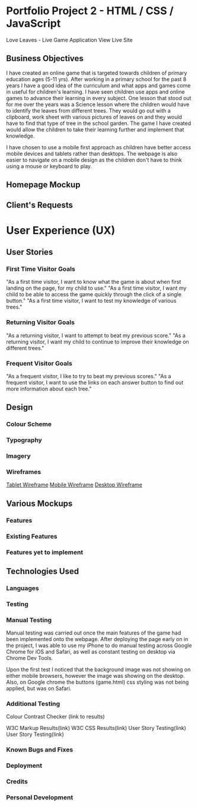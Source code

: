 # Portfolio Project 2 - HTML / CSS / JavaScript
Love Leaves - Live Game Application
View Live Site

## Business Objectives
I have created an online game that is targeted towards children of primary education ages (5-11 yrs). After working in a primary school for the past 8 years I have a good idea of the curriculum and what apps and games come in useful for children's learning. I have seen children use apps and online games to advance their learning in every subject. One lesson that stood out for me over the years was a Science lesson where the children would have to identify the leaves from different trees. They would go out with a clipboard, work sheet with various pictures of leaves on and they would have to find that type of tree in the school garden.
The game I have created would allow the children to take their learning further and implement that knowledge.

I have chosen to use a mobile first approach as children have better access mobile devices and tablets rather than desktops.
The webpage is also easier to navigate on a mobile design as the children don't have to think using a mouse or keyboard to play.

## Homepage Mockup

## Client's Requests

# User Experience (UX)
## User Stories
### First Time Visitor Goals
"As a first time visitor, I want to know what the game is about when first landing on the page, for my child to use."
"As a first time visitor, I want my child to be able to access the game quickly through the click of a single button."
"As a first time visitor, I want to test my knowledge of various trees."

### Returning Visitor Goals
"As a returning visitor, I want to attempt to beat my previous score."
"As a returning visitor, I want my child to continue to improve their knowledge on different trees."

### Frequent Visitor Goals
"As a frequent visitor, I like to try to beat my previous scores."
"As a frequent visitor, I want to use the links on each answer button to find out more information about each tree."


## Design


### Colour Scheme


### Typography



### Imagery



### Wireframes


[Tablet Wireframe](wireframes/tablet.md)
[Mobile Wireframe](wireframes/mobile.md)
[Desktop Wireframe](wireframes/desktop.md)


## Various Mockups

### Features
### Existing Features
### Features yet to implement

## Technologies Used
### Languages

### Testing


### Manual Testing
Manual testing was carried out once the main features of the game had been implemented onto the webpage. After deploying the page early on in the project, I was able to use my iPhone to do manual testing across Google Chrome for iOS and Safari, as well as constant testing on desktop via Chrome Dev Tools.

Upon the first test I noticed that the background image was not showing on either mobile browsers, however the image was showing on the desktop.
Also, on Google chrome the buttons (game.html) css styling was not being applied, but was on Safari.



### Additional Testing


Colour Contrast Checker (link to results)



W3C Markup Results(link)
W3C CSS Results(link)
User Story Testing(link)
User Story Testing(link)

### Known Bugs and Fixes

### Deployment

### Credits

### Personal Development
